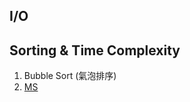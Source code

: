 ## I/O

## Sorting & Time Complexity
 1. Bubble Sort (氣泡排序) 
 2. [MS][#1]






















[#1]: here
